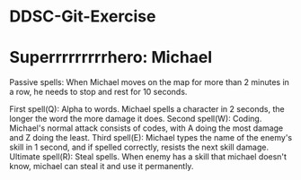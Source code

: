 # DDSC-Git-Exercise

# Superrrrrrrrrhero: Michael
Passive spells: When Michael moves on the map for more than 2 minutes in a row, he needs to stop and rest for 10 seconds.

First spell(Q): Alpha to words. Michael spells a character in 2 seconds, the longer the word the more damage it does.
Second spell(W): Coding. Michael's normal attack consists of codes, with A doing the most damage and Z doing the least.
Third spell(E): Michael types the name of the enemy's skill in 1 second, and if spelled correctly, resists the next skill damage.
Ultimate spell(R): Steal spells. When enemy has a skill that michael doesn't know, michael can steal it and use it permanently.

